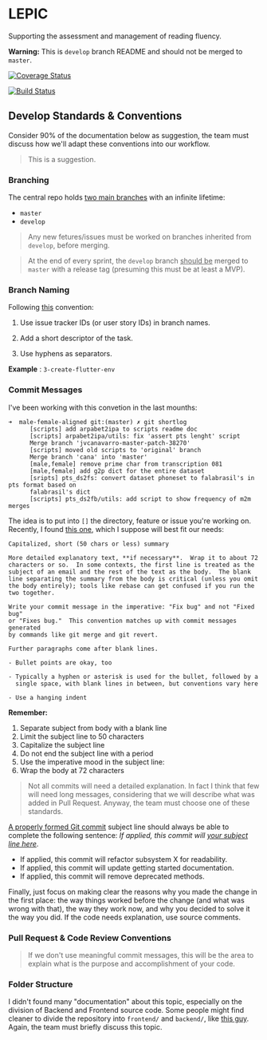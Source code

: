 # LEPIC

Supporting the assessment and management of reading fluency.

**Warning:** This is `develop` branch README and should not be merged to `master`.

[![Coverage Status](https://coveralls.io/repos/github/JambuOverflow/lepic/badge.svg?branch=master)](https://fcoveralls.io/github/JambuOverflow/lepic?branch=develop)

[![Build Status](https://travis-ci.com/JambuOverflow/lepic.svg?branch=develop)](https://travis-ci.com/JambuOverflow/lepic)

## Develop Standards & Conventions

Consider 90% of the documentation below as suggestion, the team must discuss how we'll adapt these conventions into our workflow.

> This is a suggestion.


### Branching

The central repo holds [two main branches](https://nvie.com/posts/a-successful-git-branching-model/) with an infinite lifetime:

* `master`
* `develop`


>  Any new fetures/issues must be worked on branches inherited from `develop`, before merging.

> At the end of every sprint, the `develop` branch <ins>should be</ins> merged to `master` with a release tag (presuming this must be at least a MVP).

### Branch Naming

Following [this](https://deepsource.io/blog/git-branch-naming-conventions/) convention:

1. Use issue tracker IDs (or user story IDs) in branch names.

2. Add a short descriptor of the task.

3. Use hyphens as separators.

**Example** : `3-create-flutter-env`

### Commit Messages

I've been working with this convetion in the last mounths:

```
➜  male-female-aligned git:(master) ✗ git shortlog
      [scripts] add arpabet2ipa to scripts readme doc
      [scripts] arpabet2ipa/utils: fix 'assert pts lenght' script
      Merge branch 'jvcanavarro-master-patch-38270'
      [scripts] moved old scripts to 'original' branch
      Merge branch 'cana' into 'master'
      [male,female] remove prime char from transcription 081
      [male,female] add g2p dict for the entire dataset
      [sripts] pts_ds2fs: convert dataset phoneset to falabrasil's in pts format based on 
      falabrasil's dict
      [scripts] pts_ds2fb/utils: add script to show frequency of m2m merges
```

The idea is to put into `[]` the directory, feature or issue you're working on. Recently, I found [this one](https://tbaggery.com/2008/04/19/a-note-about-git-commit-messages.html), which I suppose will best fit our needs:

```
Capitalized, short (50 chars or less) summary

More detailed explanatory text, **if necessary**.  Wrap it to about 72
characters or so.  In some contexts, the first line is treated as the
subject of an email and the rest of the text as the body.  The blank
line separating the summary from the body is critical (unless you omit
the body entirely); tools like rebase can get confused if you run the
two together.

Write your commit message in the imperative: "Fix bug" and not "Fixed bug"
or "Fixes bug."  This convention matches up with commit messages generated
by commands like git merge and git revert.

Further paragraphs come after blank lines.

- Bullet points are okay, too

- Typically a hyphen or asterisk is used for the bullet, followed by a
  single space, with blank lines in between, but conventions vary here

- Use a hanging indent

```

**Remember:**


1. Separate subject from body with a blank line
2. Limit the subject line to 50 characters
3. Capitalize the subject line
4. Do not end the subject line with a period
5. Use the imperative mood in the subject line: 
6. Wrap the body at 72 characters

> Not all commits will need a detailed explanation. In fact I think that few will need long messages, considering that we will describe what was added in Pull Request. Anyway, the team must choose one of these standards.

[A properly formed Git commit](https://chris.beams.io/posts/git-commit/) subject line should always be able to complete the following sentence: _If applied, this commit will <ins> your subject line here</ins>_.

* If applied, this commit will refactor subsystem X for readability.
* If applied, this commit will update getting started documentation.
* If applied, this commit will remove deprecated methods.

Finally, just focus on making clear the reasons why you made the change in the first place: the way things worked before the change (and what was wrong with that), the way they work now, and why you decided to solve it the way you did. If the code needs explanation, use source comments.


### Pull Request & Code Review Conventions

> If we don't use meaningful commit messages, this will be the area to explain what is the purpose and accomplishment of your code.


### Folder Structure

I didn't found many "documentation" about this topic, especially on the division of Backend and Frontend source code. Some people might find cleaner to divide the repository into `frontend/` and `backend/`, like [this guy](https://github.com/ReeceRose/django-flutter-todo). Again, the team must briefly discuss this topic.
